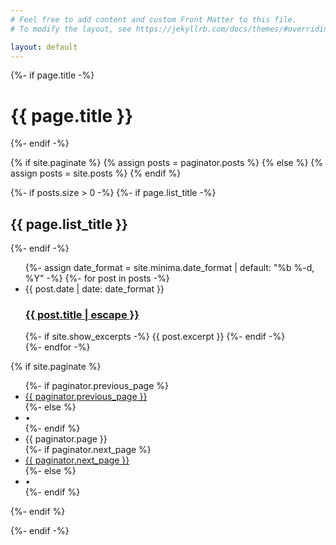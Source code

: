 ```yaml
---
# Feel free to add content and custom Front Matter to this file.
# To modify the layout, see https://jekyllrb.com/docs/themes/#overriding-theme-defaults

layout: default
---
```


<div class="home">
    {%- if page.title -%}
    <h1 class="page-heading">{{ page.title }}</h1>
    {%- endif -%}



{% if site.paginate %}
{% assign posts = paginator.posts %}
{% else %}
{% assign posts = site.posts %}
{% endif %}


{%- if posts.size > 0 -%}
{%- if page.list_title -%}
<h2 class="post-list-heading">{{ page.list_title }}</h2>
{%- endif -%}
<ul class="post-list">
    {%- assign date_format = site.minima.date_format | default: "%b %-d, %Y" -%}
    {%- for post in posts -%}
    <li>
        <span class="post-meta">{{ post.date | date: date_format }}</span>
        <h3>
            <a class="post-link" href="{{ post.url | relative_url }}">
                {{ post.title | escape }}
                </a>
                </h3>
                {%- if site.show_excerpts -%}
                {{ post.excerpt }}
                {%- endif -%}
                </li>
                {%- endfor -%}
                </ul>

{% if site.paginate %}
<div class="pager">
    <ul class="pagination">
        {%- if paginator.previous_page %}
        <li><a href="{{ paginator.previous_page_path | relative_url }}" class="previous-page">{{ paginator.previous_page }}</a></li>
        {%- else %}
        <li><div class="pager-edge">•</div></li>
        {%- endif %}
        <li><div class="current-page">{{ paginator.page }}</div></li>
        {%- if paginator.next_page %}
        <li><a href="{{ paginator.next_page_path | relative_url }}" class="next-page">{{ paginator.next_page }}</a></li>
        {%- else %}
        <li><div class="pager-edge">•</div></li>
        {%- endif %}
        </ul>
        </div>
        {%- endif %}

{%- endif -%}

</div>
